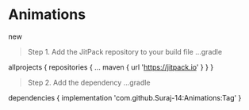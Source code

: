 # Animations
new

> Step 1. Add the JitPack repository to your build file
...gradle

allprojects {
		repositories {
			...
			maven { url 'https://jitpack.io' }
		}
	}
  
  > Step 2. Add the dependency
  ...gradle
  
  dependencies {
	        implementation 'com.github.Suraj-14:Animations:Tag'
	}
